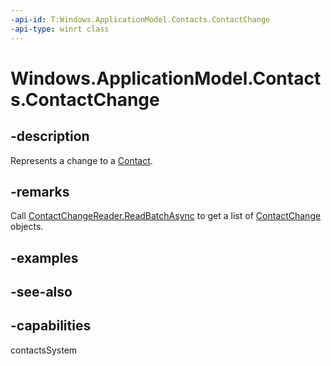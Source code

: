 ```yaml
---
-api-id: T:Windows.ApplicationModel.Contacts.ContactChange
-api-type: winrt class
---
```


<!-- Class syntax.
public class ContactChange : Windows.ApplicationModel.Contacts.IContactChange
-->

# Windows.ApplicationModel.Contacts.ContactChange

## -description
Represents a change to a [Contact](contact.md).

## -remarks
Call [ContactChangeReader.ReadBatchAsync](contactchangereader_readbatchasync.md) to get a list of [ContactChange](contactchange.md) objects.

## -examples

## -see-also

## -capabilities
contactsSystem

